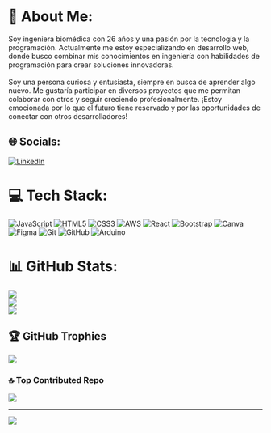 # 💫 About Me:
Soy ingeniera biomédica con 26 años y una pasión por la tecnología y la programación. Actualmente me estoy especializando en desarrollo web, donde busco combinar mis conocimientos en ingeniería con habilidades de programación para crear soluciones innovadoras.<br><br>Soy una persona curiosa y entusiasta, siempre en busca de aprender algo nuevo. Me gustaría participar en diversos proyectos que me permitan colaborar con otros y seguir creciendo profesionalmente. ¡Estoy emocionada por lo que el futuro tiene reservado y por las oportunidades de conectar con otros desarrolladores!


## 🌐 Socials:
[![LinkedIn](https://img.shields.io/badge/LinkedIn-%230077B5.svg?logo=linkedin&logoColor=white)](https://linkedin.com/in/www.linkedin.com/in/laura-paulina-graciano) 

# 💻 Tech Stack:
![JavaScript](https://img.shields.io/badge/javascript-%23323330.svg?style=plastic&logo=javascript&logoColor=%23F7DF1E) ![HTML5](https://img.shields.io/badge/html5-%23E34F26.svg?style=plastic&logo=html5&logoColor=white) ![CSS3](https://img.shields.io/badge/css3-%231572B6.svg?style=plastic&logo=css3&logoColor=white) ![AWS](https://img.shields.io/badge/AWS-%23FF9900.svg?style=plastic&logo=amazon-aws&logoColor=white) ![React](https://img.shields.io/badge/react-%2320232a.svg?style=plastic&logo=react&logoColor=%2361DAFB) ![Bootstrap](https://img.shields.io/badge/bootstrap-%238511FA.svg?style=plastic&logo=bootstrap&logoColor=white) ![Canva](https://img.shields.io/badge/Canva-%2300C4CC.svg?style=plastic&logo=Canva&logoColor=white) ![Figma](https://img.shields.io/badge/figma-%23F24E1E.svg?style=plastic&logo=figma&logoColor=white) ![Git](https://img.shields.io/badge/git-%23F05033.svg?style=plastic&logo=git&logoColor=white) ![GitHub](https://img.shields.io/badge/github-%23121011.svg?style=plastic&logo=github&logoColor=white) ![Arduino](https://img.shields.io/badge/-Arduino-00979D?style=plastic&logo=Arduino&logoColor=white)
# 📊 GitHub Stats:
![](https://github-readme-stats.vercel.app/api?username=laurapaulina98&theme=vision-friendly-dark&hide_border=false&include_all_commits=true&count_private=true)<br/>
![](https://github-readme-streak-stats.herokuapp.com/?user=laurapaulina98&theme=vision-friendly-dark&hide_border=false)<br/>
![](https://github-readme-stats.vercel.app/api/top-langs/?username=laurapaulina98&theme=vision-friendly-dark&hide_border=false&include_all_commits=true&count_private=true&layout=compact)

## 🏆 GitHub Trophies
![](https://github-profile-trophy.vercel.app/?username=laurapaulina98&theme=vision-friendly-dark&no-frame=false&no-bg=false&margin-w=4)

### 🔝 Top Contributed Repo
![](https://github-contributor-stats.vercel.app/api?username=laurapaulina98&limit=5&theme=vision-friendly-dark&combine_all_yearly_contributions=true)

---
[![](https://visitcount.itsvg.in/api?id=laurapaulina98&icon=0&color=1)](https://visitcount.itsvg.in)

<!-- Proudly created with GPRM ( https://gprm.itsvg.in ) -->
